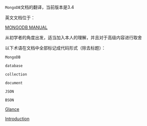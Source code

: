 `MongoDB`文档的翻译，当前版本是3.4

英文文档位于：

[MONGODB MANUAL](https://docs.mongodb.com/manual)

从初学者的角度出发，适当加入本人的理解，并且对于高级内容进行取舍

以下术语在文档中全部标记成代码形式（除去标题）：

`MongoDB`

`database`

`collection`

`document`

`JSON`

`BSON`



[Glance](Glance.md)

[Introduction](Introduction/Introduction.md)